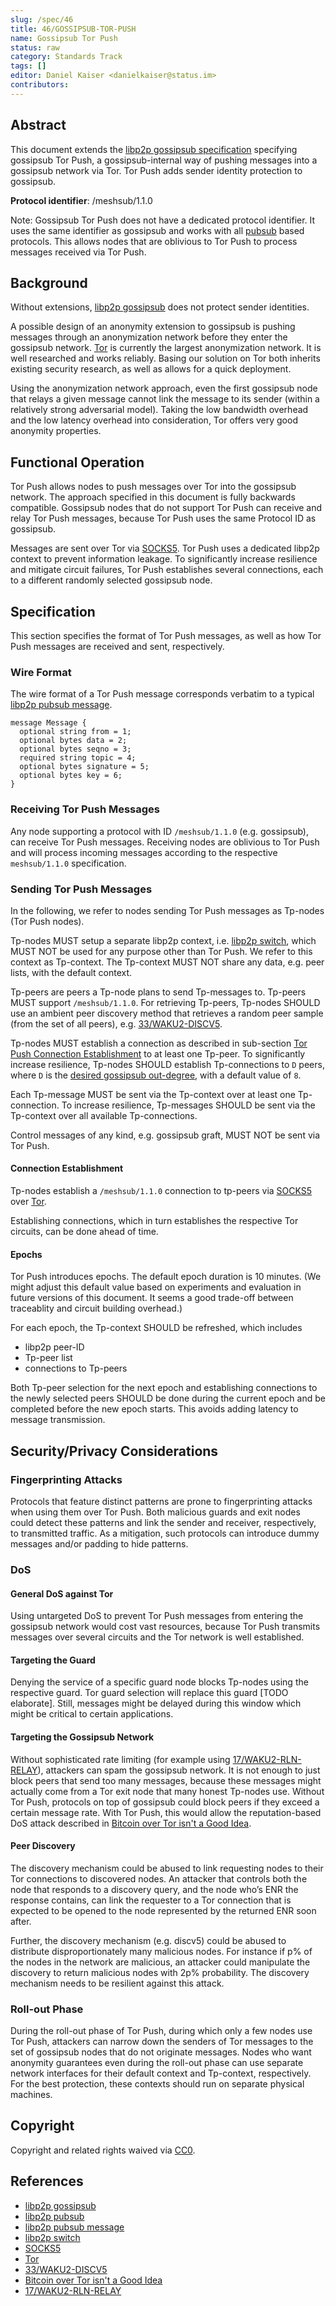 ```yaml
---
slug: /spec/46
title: 46/GOSSIPSUB-TOR-PUSH
name: Gossipsub Tor Push
status: raw
category: Standards Track
tags: []
editor: Daniel Kaiser <danielkaiser@status.im>
contributors:
---
```


## Abstract

This document extends the [libp2p gossipsub specification](https://github.com/libp2p/specs/blob/master/pubsub/gossipsub/README.md)
specifying gossipsub Tor Push,
a gossipsub-internal way of pushing messages into a gossipsub network via Tor.
Tor Push adds sender identity protection to gossipsub.

**Protocol identifier**: /meshsub/1.1.0

Note: Gossipsub Tor Push does not have a dedicated protocol identifier.
It uses the same identifier as gossipsub and works with all [pubsub](https://github.com/libp2p/specs/tree/master/pubsub) based protocols.
This allows nodes that are oblivious to Tor Push to process messages received via Tor Push.

## Background

Without extensions, [libp2p gossipsub](https://github.com/libp2p/specs/blob/master/pubsub/gossipsub/README.md)
does not protect sender identities.

A possible design of an anonymity extension to gossipsub is pushing messages through an anonymization network before they enter the gossipsub network.
[Tor](https://www.torproject.org/) is currently the largest anonymization network.
It is well researched and works reliably.
Basing our solution on Tor both inherits existing security research, as well as allows for a quick deployment.

Using the anonymization network approach, even the first gossipsub node that relays a given message cannot link the message to its sender (within a relatively strong adversarial model).
Taking the low bandwidth overhead and the low latency overhead into consideration, Tor offers very good anonymity properties.

## Functional Operation

Tor Push allows nodes to push messages over Tor into the gossipsub network.
The approach specified in this document is fully backwards compatible.
Gossipsub nodes that do not support Tor Push can receive and relay Tor Push messages,
because Tor Push uses the same Protocol ID as gossipsub.

Messages are sent over Tor via [SOCKS5](https://www.rfc-editor.org/rfc/rfc1928).
Tor Push uses a dedicated libp2p context to prevent information leakage.
To significantly increase resilience and mitigate circuit failures,
Tor Push establishes several connections, each to a different randomly selected gossipsub node.

## Specification

This section specifies the format of Tor Push messages, as well as how Tor Push messages are received and sent, respectively.

### Wire Format

The wire format of a Tor Push message corresponds verbatim to a typical [libp2p pubsub message](https://github.com/libp2p/specs/tree/master/pubsub#the-message).

```
message Message {
  optional string from = 1;
  optional bytes data = 2;
  optional bytes seqno = 3;
  required string topic = 4;
  optional bytes signature = 5;
  optional bytes key = 6;
}
```

### Receiving Tor Push Messages

Any node supporting a protocol with ID `/meshsub/1.1.0` (e.g. gossipsub), can receive Tor Push messages.
Receiving nodes are oblivious to Tor Push and will process incoming messages according to the respective `meshsub/1.1.0` specification.

### Sending Tor Push Messages

In the following, we refer to nodes sending Tor Push messages as Tp-nodes (Tor Push nodes).

Tp-nodes MUST setup a separate libp2p context, i.e. [libp2p switch](https://docs.libp2p.io/concepts/multiplex/switch/),
which MUST NOT be used for any purpose other than Tor Push.
We refer to this context as Tp-context.
The Tp-context MUST NOT share any data, e.g. peer lists, with the default context.

Tp-peers are peers a Tp-node plans to send Tp-messages to.
Tp-peers MUST support `/meshsub/1.1.0`.
For retrieving Tp-peers, Tp-nodes SHOULD use an ambient peer discovery method that retrieves a random peer sample (from the set of all peers), e.g. [33/WAKU2-DISCV5](/spec/33/).

Tp-nodes MUST establish a connection as described in sub-section [Tor Push Connection Establishment](#connection-establishment) to at least one Tp-peer.
To significantly increase resilience, Tp-nodes SHOULD establish Tp-connections to `D` peers,
where `D` is the [desired gossipsub out-degree](https://github.com/libp2p/specs/blob/master/pubsub/gossipsub/gossipsub-v1.0.md#parameters),
with a default value of `8`.

Each Tp-message MUST be sent via the Tp-context over at least one Tp-connection.
To increase resilience, Tp-messages SHOULD be sent via the Tp-context over all available Tp-connections.

Control messages of any kind, e.g. gossipsub graft, MUST NOT be sent via Tor Push.

#### Connection Establishment

Tp-nodes establish a `/meshsub/1.1.0` connection to tp-peers via [SOCKS5](https://www.rfc-editor.org/rfc/rfc1928) over [Tor](https://www.torproject.org/).

Establishing connections, which in turn establishes the respective Tor circuits, can be done ahead of time.

#### Epochs

Tor Push introduces epochs.
The default epoch duration is 10 minutes.
(We might adjust this default value based on experiments and evaluation in future versions of this document.
It seems a good trade-off between traceablity and circuit building overhead.)

For each epoch, the Tp-context SHOULD be refreshed, which includes

* libp2p peer-ID
* Tp-peer list
* connections to Tp-peers

Both Tp-peer selection for the next epoch and establishing connections to the newly selected peers SHOULD be done during the current epoch
and be completed before the new epoch starts.
This avoids adding latency to message transmission.

## Security/Privacy Considerations

### Fingerprinting Attacks

Protocols that feature distinct patterns are prone to fingerprinting attacks when using them over Tor Push.
Both malicious guards and exit nodes could detect these patterns
and link the sender and receiver, respectively, to transmitted traffic.
As a mitigation, such protocols can introduce dummy messages and/or padding to hide patterns.

### DoS

#### General DoS against Tor

Using untargeted DoS to prevent Tor Push messages from entering the gossipsub network would cost vast resources,
because Tor Push transmits messages over several circuits and the Tor network is well established.

#### Targeting the Guard

Denying the service of a specific guard node blocks Tp-nodes using the respective guard.
Tor guard selection will replace this guard [TODO elaborate].
Still, messages might be delayed during this window which might be critical to certain applications.

#### Targeting the Gossipsub Network

Without sophisticated rate limiting (for example using [17/WAKU2-RLN-RELAY](/spec/17)),
attackers can spam the gossipsub network.
It is not enough to just block peers that send too many messages,
because these messages might actually come from a Tor exit node that many honest Tp-nodes use.
Without Tor Push, protocols on top of gossipsub could block peers if they exceed a certain message rate.
With Tor Push, this would allow the reputation-based DoS attack described in
[Bitcoin over Tor isn't a Good Idea](https://ieeexplore.ieee.org/abstract/document/7163022).

#### Peer Discovery

The discovery mechanism could be abused to link requesting nodes to their Tor connections to discovered nodes.
An attacker that controls both the node that responds to a discovery query,
and the node who’s ENR the response contains,
can link the requester to a Tor connection that is expected to be opened to the node represented by the returned ENR soon after.

Further, the discovery mechanism (e.g. discv5) could be abused to distribute disproportionately many malicious nodes.
For instance if p% of the nodes in the network are malicious,
an attacker could manipulate the discovery to return malicious nodes with 2p% probability.
The discovery mechanism needs to be resilient against this attack.

### Roll-out Phase

During the roll-out phase of Tor Push, during which only a few nodes use Tor Push,
attackers can narrow down the senders of Tor messages to the set of gossipsub nodes that do not originate messages.
Nodes who want anonymity guarantees even during the roll-out phase can use separate network interfaces for their default context and Tp-context, respectively.
For the best protection, these contexts should run on separate physical machines.

## Copyright

Copyright and related rights waived via [CC0](https://creativecommons.org/publicdomain/zero/1.0/).

## References

* [libp2p gossipsub](https://github.com/libp2p/specs/blob/master/pubsub/gossipsub/README.md)
* [libp2p pubsub](https://github.com/libp2p/specs/tree/master/pubsub)
* [libp2p pubsub message](https://github.com/libp2p/specs/tree/master/pubsub#the-message)
* [libp2p switch](https://docs.libp2p.io/concepts/multiplex/switch)
* [SOCKS5](https://www.rfc-editor.org/rfc/rfc1928)
* [Tor](https://www.torproject.org/)
* [33/WAKU2-DISCV5](/spec/33/)
* [Bitcoin over Tor isn't a Good Idea](https://ieeexplore.ieee.org/abstract/document/7163022)
* [17/WAKU2-RLN-RELAY](/spec/17)



